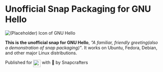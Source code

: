# Unofficial Snap Packaging for GNU Hello
<!--
	Use the RawGit service for easy access to in-repo pictures:
	https://rawgit.com
-->
![(Placeholder) Icon of GNU Hello](https://cdn.rawgit.com/Lin-Buo-Ren/snapcrafters-template-plus/bea3bc56/snap/gui/my-awesome-app.png "(Placeholder) Icon of GNU Hello")

**This is the unofficial snap for GNU Hello**, *"A familiar, friendly greeting(also a demonstration of snap packaging)"*. It works on Ubuntu, Fedora, Debian, and other major Linux distributions.

<!-- Uncomment and modify this when you are provided a build status badge
[![Build Status Badge of the `hello-snapcrafters` Snap](https://build.snapcraft.io/badge/Lin-Buo-Ren/hello-snap.svg "Build Status of the `hello-snapcrafters` snap")](https://build.snapcraft.io/user/Lin-Buo-Ren/hello-snap)
-->

<!-- Uncomment and modify this when you have a screenshot
![Screenshot of the Snapped Application](screenshots/screenshot.png "Screenshot of the Snapped Application")
-->

Published for <img src="http://anything.codes/slack-emoji-for-techies/emoji/tux.png" align="top" width="24" /> with 💝 by Snapcrafters

<!-- Uncomment and modify this when you have published the snap to the Snap Store
## Installation
([Don't have snapd installed?](https://snapcraft.io/docs/core/install))

### In Terminal
    # Install Snap #
    sudo snap install --channel=edge --devmode hello-snapcrafters
    #sudo snap install --channel=beta hello-snapcrafters
    #sudo snap install hello-snapcrafters
    
    # Connect the Snap to Required Interfaces #
    ## _plug_name_: Reasoning of connecting _plug_name_ ##
    sudo snap connect hello-snapcrafters:_plug_name_
    
    # Connect the Snap to Optional Interfaces #
    ## _plug_name_: Reasoning of connecting _plug_name_ ##
    sudo snap connect hello-snapcrafters:_plug_name_

### The Graphical Way
Browse <https://snapcraft.io/hello-snapcrafters> and follow the instructions.
-->

<!-- Uncomment when you have test results
## What is Working
* [A list of functionallities that are verified working]

## What is NOT Working...yet 
* [A list of functionallities that are verified not working]

Check out the [issue tracker](https://github.com/Lin-Buo-Ren/hello-snap/issues) for more known issues.

## What is NOT Tested...yet
* [A list of functionallities that are not tested for any reasons.]
-->

<!-- Uncomment when you have initialized the URLs
## Support
* Report issues regarding using this snap to the issue tracker:  
  <https://github.com/Lin-Buo-Ren/hello-snap/issues>
* You may also post on the Snapcraft Forum, under the `snap` topic category:  
  <https://forum.snapcraft.io/c/snap>
-->
